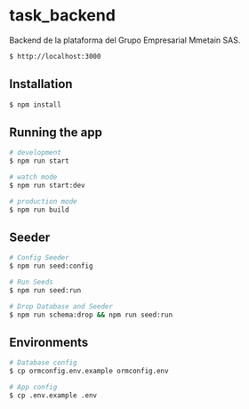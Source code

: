 # task_backend
Backend de la plataforma del  Grupo Empresarial Mmetain SAS.


```bash
$ http://localhost:3000
```

## Installation

```bash
$ npm install
```

## Running the app

```bash
# development
$ npm run start

# watch mode
$ npm run start:dev

# production mode
$ npm run build
```
## Seeder

```bash
# Config Seeder
$ npm run seed:config

# Run Seeds
$ npm run seed:run

# Drop Database and Seeder
$ npm run schema:drop && npm run seed:run
```

## Environments

```bash
# Database config
$ cp ormconfig.env.example ormconfig.env

# App config
$ cp .env.example .env
